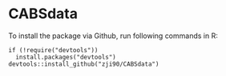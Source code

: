 CABSdata
====

To install the package via Github, run following commands in R:
```{r }
if (!require("devtools"))
  install.packages("devtools")
devtools::install_github("zji90/CABSdata")
```

